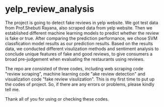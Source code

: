 # yelp_review_analysis

The project is going to detect fake reviews in yelp website. We got test data from  Prof.Shebuti Rayana, also scraped data from yelp website. Then we established different machine learning models to predict whether the review is fake or true. After comparing the prediction performance, we chose SVM classfication model results as our prediction results. Based on the results data, we conducted different visulization methods and sentiment analysis to conclude unique features of fake and good reviews, to give consumers a broad pre-judgement when evaluating the restaurants using reviews.

The repo are consisted of three codes, including web scraping code "review scraping", machine learning code "ake review detection" and visualization code "fake review visulization". This is my first time to put up the codes of project. So, if there are any errors or problems, please kindly tell me.

Thank all of you for using or checking these codes.

